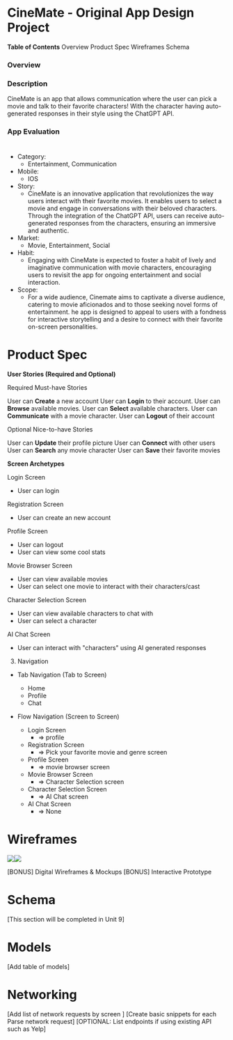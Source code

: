 # **CineMate - Original App Design Project**

**Table of Contents**
Overview
Product Spec
Wireframes
Schema


### Overview
### Description
CineMate is an app that allows communication where the user can pick a movie and talk to their favorite characters! With the character having auto-generated responses in their style using the ChatGPT API.

### App Evaluation
# 
* Category:
    - Entertainment, Communication
* Mobile:
    - IOS
* Story:
    - CineMate is an innovative application that revolutionizes the way users    interact with their favorite movies. It enables users to select a movie and engage in conversations with their beloved characters. Through the integration of the ChatGPT API, users can receive auto-generated responses from the characters, ensuring an immersive and authentic.
* Market:
    - Movie, Entertainment, Social
* Habit:
    - Engaging with CineMate is expected to foster a habit of lively and imaginative communication with movie characters, encouraging users to revisit the app for ongoing entertainment and social interaction.
* Scope:
    - For a wide audience, Cinemate aims to captivate a diverse audience, catering to movie aficionados and to those seeking novel forms of entertainment. he app is designed to appeal to users with a fondness for interactive storytelling and a desire to connect with their favorite on-screen personalities.
 
# Product Spec

**User Stories (Required and Optional)**

Required Must-have Stories

User can **Create** a new account
User can **Login** to their account.
User can **Browse** available movies.
User can **Select** available characters.
User can **Communicate** with a movie character.
User can **Logout** of their account

Optional Nice-to-have Stories

User can **Update** their profile picture
User can **Connect** with other users
User can **Search** any movie character
User can **Save** their favorite movies


**Screen Archetypes**

Login Screen
* User can login

Registration Screen
* User can create an new account

Profile Screen
* User can logout
* User can view some cool stats

Movie Browser Screen
* User can view available movies
* User can select one movie to interact with their characters/cast

Character Selection Screen
* User can view available characters to chat with
* User can select a character
 
AI Chat Screen
* User can interact with "characters" using AI generated responses

3. Navigation
* Tab Navigation (Tab to Screen)
    * Home
    * Profile
    * Chat

* Flow Navigation (Screen to Screen)
    * Login Screen
        * => profile
    * Registration Screen
        * => Pick your favorite movie and genre screen
    * Profile Screen
        * => movie browser screen
    * Movie Browser Screen
        * => Character Selection screen
    * Character Selection Screen
        * => AI Chat screen
    * AI Chat Screen
        * => None



# Wireframes

![](![](https://hackmd.io/_uploads/rJorUKNzp.jpg)
)![](https://hackmd.io/_uploads/Sk3_LYVf6.jpg)

 

[BONUS] Digital Wireframes & Mockups
[BONUS] Interactive Prototype


# Schema
[This section will be completed in Unit 9]

# Models
[Add table of models]

# Networking
[Add list of network requests by screen ]
[Create basic snippets for each Parse network request]
[OPTIONAL: List endpoints if using existing API such as Yelp]
